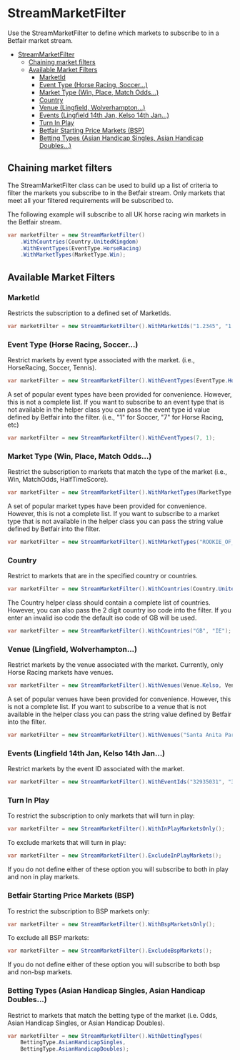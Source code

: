 # StreamMarketFilter
Use the StreamMarketFilter to define which markets to subscribe to in a Betfair market stream.

- [StreamMarketFilter](#streammarketfilter)
  - [Chaining market filters](#chaining-market-filters)
  - [Available Market Filters](#available-market-filters)
    - [MarketId](#marketid)
    - [Event Type (Horse Racing, Soccer...)](#event-type-horse-racing-soccer)
    - [Market Type (Win, Place, Match Odds...)](#market-type-win-place-match-odds)
    - [Country](#country)
    - [Venue (Lingfield, Wolverhampton...)](#venue-lingfield-wolverhampton)
    - [Events (Lingfield 14th Jan, Kelso 14th Jan...)](#events-lingfield-14th-jan-kelso-14th-jan)
    - [Turn In Play](#turn-in-play)
    - [Betfair Starting Price Markets (BSP)](#betfair-starting-price-markets-bsp)
    - [Betting Types (Asian Handicap Singles, Asian Handicap Doubles...)](#betting-types-asian-handicap-singles-asian-handicap-doubles)

## Chaining market filters
The StreamMarketFilter class can be used to build up a list of criteria to filter the markets you subscribe
to in the Betfair stream. Only markets that meet all your filtered requirements will be subscribed to.

The following example will subscribe to all UK horse racing win markets in the Betfair stream.
```csharp
var marketFilter = new StreamMarketFilter()
    .WithCountries(Country.UnitedKingdom)
    .WithEventTypes(EventType.HorseRacing)
    .WithMarketTypes(MarketType.Win);
```

## Available Market Filters
### MarketId
Restricts the subscription to a defined set of MarketIds.
```csharp
var marketFilter = new StreamMarketFilter().WithMarketIds("1.2345", "1.9876");
```

### Event Type (Horse Racing, Soccer...)
Restrict markets by event type associated with the market. (i.e., HorseRacing, Soccer, Tennis).
```csharp
var marketFilter = new StreamMarketFilter().WithEventTypes(EventType.HorseRacing, EventType.Soccer);
```

A set of popular event types have been provided for convenience. However, this is not a complete list.
If you want to subscribe to an event type that is not available in the helper class you can pass the event type id value defined by Betfair into the filter. (i.e., "1" for Soccer, "7" for Horse Racing, etc)
<!-- For a full list of event types available see the ```ApiClient.GetEventTypes()``` method. -->
```csharp
var marketFilter = new StreamMarketFilter().WithEventTypes(7, 1);
```

### Market Type (Win, Place, Match Odds...)
Restrict the subscription to markets that match the type of the market (i.e., Win, MatchOdds, HalfTimeScore).
```csharp
var marketFilter = new StreamMarketFilter().WithMarketTypes(MarketType.Win, MarketType.Place);
```

A set of popular market types have been provided for convenience. However, this is not a complete list.
If you want to subscribe to a market type that is not available in the helper class you can pass the string value defined by Betfair into the filter.
<!-- For a full list of market types available see the ```ApiClient.GetMarketTypes()``` method. -->
```csharp
var marketFilter = new StreamMarketFilter().WithMarketTypes("ROOKIE_OF_THE_YEAR");
```

### Country
Restrict to markets that are in the specified country or countries.
```csharp
var marketFilter = new StreamMarketFilter().WithCountries(Country.UnitedKingdom, Country.Ireland);
```

The Country helper class should contain a complete list of countries. However, you can also pass the
2 digit country iso code into the filter. If you enter an invalid iso code the default iso code of GB will be used.
```csharp
var marketFilter = new StreamMarketFilter().WithCountries("GB", "IE");
```

### Venue (Lingfield, Wolverhampton...)
Restrict markets by the venue associated with the market. Currently, only Horse Racing markets have venues.
```csharp
var marketFilter = new StreamMarketFilter().WithVenues(Venue.Kelso, Venue.Wolverhampton);
```

A set of popular venues have been provided for convenience. However, this is not a complete list.
If you want to subscribe to a venue that is not available in the helper class you can pass the string value defined by Betfair into the filter.
<!-- For a full list of venues available see the ```ApiClient.GetVenues()``` method. -->
```csharp
var marketFilter = new StreamMarketFilter().WithVenues("Santa Anita Park", "Golden Gate Fields");
```

### Events (Lingfield 14th Jan, Kelso 14th Jan...)
Restrict markets by the event ID associated with the market.
<!-- For a full list of events available see the ```ApiClient.GetEvents()``` method. -->
```csharp
var marketFilter = new StreamMarketFilter().WithEventIds("32935031", "32935029");
```

### Turn In Play
To restrict the subscription to only markets that will turn in play:
```csharp
var marketFilter = new StreamMarketFilter().WithInPlayMarketsOnly();
```
To exclude markets that will turn in play:
```csharp
var marketFilter = new StreamMarketFilter().ExcludeInPlayMarkets();
```
If you do not define either of these option you will subscribe to both in play and non in play markets.

### Betfair Starting Price Markets (BSP)
To restrict the subscription to BSP markets only:
```csharp
var marketFilter = new StreamMarketFilter().WithBspMarketsOnly();
```
To exclude all BSP markets:
```csharp
var marketFilter = new StreamMarketFilter().ExcludeBspMarkets();
```
If you do not define either of these option you will subscribe to both bsp and non-bsp markets.

### Betting Types (Asian Handicap Singles, Asian Handicap Doubles...)
Restrict to markets that match the betting type of the market (i.e. Odds, Asian Handicap Singles, or Asian Handicap Doubles).
```csharp
var marketFilter = new StreamMarketFilter().WithBettingTypes(
    BettingType.AsianHandicapSingles,
    BettingType.AsianHandicapDoubles);
```